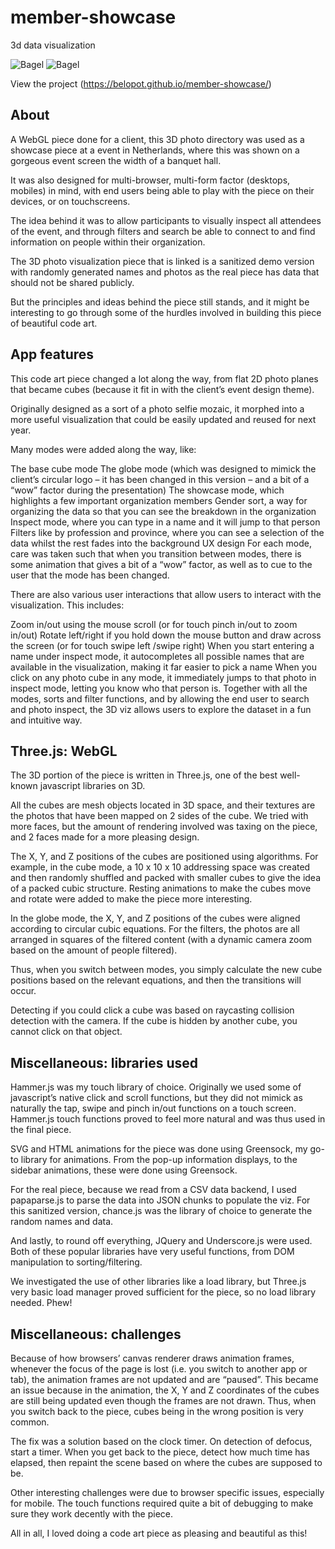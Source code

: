 # member-showcase
 3d data visualization

![Bagel](https://github.com/belopot/member-showcase/blob/master/screenshots/1.JPG)
![Bagel](https://github.com/belopot/member-showcase/blob/master/screenshots/2.JPG)

View the project
(https://belopot.github.io/member-showcase/)

## About

A WebGL piece done for a client, this 3D photo directory was used as a showcase piece at a event in Netherlands, where this was shown on a gorgeous event screen the width of a banquet hall.

It was also designed for multi-browser, multi-form factor (desktops, mobiles) in mind, with end users being able to play with the piece on their devices, or on touchscreens.

The idea behind it was to allow participants to visually inspect all attendees of the event, and through filters and search be able to connect to and find information on people within their organization.

The 3D photo visualization piece that is linked is a sanitized demo version with randomly generated names and photos as the real piece has data that should not be shared publicly.

But the principles and ideas behind the piece still stands, and it might be interesting to go through some of the hurdles involved in building this piece of beautiful code art.

## App features
This code art piece changed a lot along the way, from flat 2D photo planes that became cubes (because it fit in with the client’s event design theme).

Originally designed as a sort of a photo selfie mozaic, it morphed into a more useful visualization that could be easily updated and reused for next year.

Many modes were added along the way, like:

The base cube mode
The globe mode (which was designed to mimick the client’s circular logo – it has been changed in this version – and a bit of a “wow” factor during the presentation)
The showcase mode, which highlights a few important organization members
Gender sort, a way for organizing the data so that you can see the breakdown in the organization
Inspect mode, where you can type in a name and it will jump to that person
Filters like by profession and province, where you can see a selection of the data whilst the rest fades into the background
UX design
For each mode, care was taken such that when you transition between modes, there is some animation that gives a bit of a “wow” factor, as well as to cue to the user that the mode has been changed.

There are also various user interactions that allow users to interact with the visualization. This includes:

Zoom in/out using the mouse scroll (or for touch pinch in/out to zoom in/out)
Rotate left/right if you hold down the mouse button and draw across the screen (or for touch swipe left /swipe right)
When you start entering a name under inspect mode, it autocompletes all possible names that are available in the visualization, making it far easier to pick a name
When you click on any photo cube in any mode, it immediately jumps to that photo in inspect mode, letting you know who that person is.
Together with all the modes, sorts and filter functions, and by allowing the end user to search and photo inspect, the 3D viz allows users to explore the dataset in a fun and intuitive way.

## Three.js: WebGL
The 3D portion of the piece is written in Three.js, one of the best well-known javascript libraries on 3D.

All the cubes are mesh objects located in 3D space, and their textures are the photos that have been mapped on 2 sides of the cube. We tried with more faces, but the amount of rendering involved was taxing on the piece, and 2 faces made for a more pleasing design.

The X, Y, and Z positions of the cubes are positioned using algorithms. For example, in the cube mode, a 10 x 10 x 10 addressing space was created and then randomly shuffled and packed with smaller cubes to give the idea of a packed cubic structure. Resting animations to make the cubes move and rotate were added to make the piece more interesting.

In the globe mode, the X, Y, and Z positions of the cubes were aligned according to circular cubic equations. For the filters, the photos are all arranged in squares of the filtered content (with a dynamic camera zoom based on the amount of people filtered).

Thus, when you switch between modes, you simply calculate the new cube positions based on the relevant equations, and then the transitions will occur.

Detecting if you could click a cube was based on raycasting collision detection with the camera. If the cube is hidden by another cube, you cannot click on that object.

## Miscellaneous: libraries used
Hammer.js was my touch library of choice. Originally we used some of javascript’s native click and scroll functions, but they did not mimick as naturally the tap, swipe and pinch in/out functions on a touch screen. Hammer.js touch functions proved to feel more natural and was thus used in the final piece.

SVG and HTML animations for the piece was done using Greensock, my go-to library for animations. From the pop-up information displays, to the sidebar animations, these were done using Greensock.

For the real piece, because we read from a CSV data backend, I used papaparse.js to parse the data into JSON chunks to populate the viz. For this sanitized version, chance.js was the library of choice to generate the random names and data.

And lastly, to round off everything, JQuery and Underscore.js were used. Both of these popular libraries have very useful functions, from DOM manipulation to sorting/filtering.

We investigated the use of other libraries like a load library, but Three.js very basic load manager proved sufficient for the piece, so no load library needed. Phew!

## Miscellaneous: challenges
Because of how browsers’ canvas renderer draws animation frames, whenever the focus of the page is lost (i.e. you switch to another app or tab), the animation frames are not updated and are “paused”. This became an issue because in the animation, the X, Y and Z coordinates of the cubes are still being updated even though the frames are not drawn. Thus, when you switch back to the piece, cubes being in the wrong position is very common.

The fix was a solution based on the clock timer. On detection of defocus, start a timer. When you get back to the piece, detect how much time has elapsed, then repaint the scene based on where the cubes are supposed to be.

Other interesting challenges were due to browser specific issues, especially for mobile. The touch functions required quite a bit of debugging to make sure they work decently with the piece.

All in all, I loved doing a code art piece as pleasing and beautiful as this!